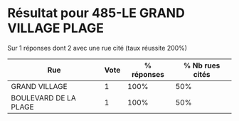 # Résultat pour 485-LE GRAND VILLAGE PLAGE

Sur 1 réponses dont 2 avec une rue cité (taux réussite 200%)

| Rue | Vote | % réponses | % Nb rues cités|
|-----|------|------------|----------------|
| GRAND VILLAGE | 1 | 100% | 50%|
| BOULEVARD DE LA PLAGE | 1 | 100% | 50%|

